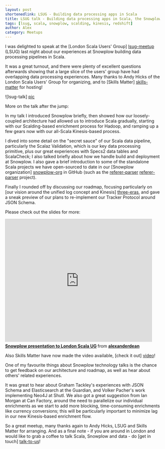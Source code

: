 ```yaml
---
layout: post
shortenedlink: LSUG - Building data processing apps in Scala
title: LSUG talk - Building data processing apps in Scala, the Snowplow experience
tags: [lsug, scala, snowplow, scalding, kinesis, redshift]
author: Alex
category: Meetups
---
```


I was delighted to speak at the [London Scala Users' Group] [lsug-meetup] (LSUG) last night about our experiences at Snowplow building data processing pipelines in Scala.

It was a great turnout, and there were plenty of excellent questions afterwards showing that a large slice of the users' group have had overlapping data processing experiences. Many thanks to Andy Hicks of the London Scala Users' Group for organizing, and to [Skills Matter] [skills-matter] for hosting!

![lsug-talk] [pic]

More on the talk after the jump:

<!--more-->

In my talk I introduced Snowplow briefly, then showed how our loosely-coupled architecture had allowed us to introduce Scala gradually, starting with our Scalding-based enrichment process for Hadoop, and ramping up a few gears now with our all-Scala Kinesis-based process.

I dived into some detail on the "secret sauce" of our Scala data pipeline, particularly the Scalaz Validation, which is our key data processing primitive, plus our great experiences with Specs2 data tables and ScalaCheck; I also talked briefly about how we handle build and deployment at Snowplow. I also gave a brief introduction to some of the standalone Scala projects we have open-sourced to date in our [Snowplow organization] [snowplow-org] in GitHub (such as the [referer-parser] [referer-parser] project).

Finally I rounded off by discussing our roadmap, focusing particularly on [our vision around the unified log concept and Kinesis] [three-eras], and gave a sneak preview of our plans to re-implement our Tracker Protocol around JSON Schema.

Please check out the slides for more:

<iframe src="http://www.slideshare.net/slideshow/embed_code/31933912" width="476" height="400" frameborder="0" marginwidth="0" marginheight="0" scrolling="no" style="border:1px solid #CCC;border-width:1px 1px 0;margin-bottom:5px" > </iframe> 

<div style="margin-bottom:5px"> <strong> <a href="http://www.slideshare.net/alexanderdean/data-processing-with-scala-the-snowplow-experience" title="Snowplow presentation to London Scala UG" target="_blank">Snowplow presentation to London Scala UG</a> </strong> from <strong><a href="http://www.slideshare.net/alexanderdean" target="_blank">alexanderdean</a></strong> </div>

Also Skills Matter have now made the video available, [check it out] [video]!

One of my favourite things about Snowplow technology talks is the chance to get feedback on our architecture and roadmap, as well as hear about others' related experiences.

It was great to hear about Graham Tackley's experiences with JSON Schema and Elasticsearch at the Guardian, and Volker Pacher's work implementing Neo4J at Shutl. We also got a great suggestion from Ian Morgan at Can Factory, around the need to parallelize our individual enrichments as we start to add more blocking, time-consuming enrichments like currency conversions; this will be particularly important to minimize lag in our new Kinesis-based enrichment flow.

So a great meetup, many thanks again to Andy Hicks, LSUG and Skills Matter for arranging. And as a final note - if you are around in London and would like to grab a coffee to talk Scala, Snowplow and data - do [get in touch] [talk-to-us]!

[lsug-meetup]: http://www.meetup.com/london-scala/
[skills-matter]: https://skillsmatter.com/
[pic]: /assets/img/blog/2014/03/lsug-talk.jpg

[snowplow-org]: https://github.com/snowplow/
[referer-parser]: https://github.com/snowplow/referer-parser
[three-eras]: /blog/2014/01/20/the-three-eras-of-business-data-processing/

[video]: https://skillsmatter.com/skillscasts/5063-building-data-processing-applications-in-scala-the-snowplow-experience#video
[talk-to-us]: https://github.com/snowplow/snowplow/wiki/Talk-to-us
